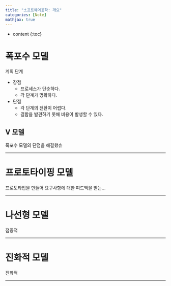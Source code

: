 ```yaml
---
title: "소프트웨어공학: 개요"
categories: [Note]
mathjax: true
---
```


* content
{:toc}
# 폭포수 모델

계획 단계

-   장점
    -   프로세스가 단순하다.
    -   각 단계가 명확하다.
-   단점
    -   각 단계의 전환이 어렵다.
    -   결함을 발견하기 못해 비용이 발생할 수 있다.

## V 모델

폭포수 모델의 단점을 해결했슈

---

# 프로토타이핑 모델

프로토타입을 만들어 요구사항에 대한 피드백을 받는...

---

# 나선형 모델

점증적

---

# 진화적 모델

진화적

---